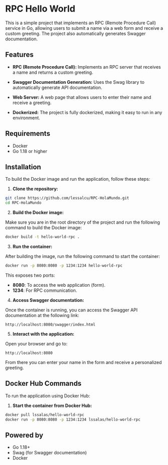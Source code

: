 # RPC Hello World

This is a simple project that implements an RPC (Remote Procedure Call) service in Go, allowing users to submit a name via a web form and receive a custom greeting. The project also automatically generates Swagger documentation.

## Features

- **RPC (Remote Procedure Call):** Implements an RPC server that receives a name and returns a custom greeting.

- **Swagger Documentation Generation:** Uses the Swag library to automatically generate API documentation.

- **Web Server:** A web page that allows users to enter their name and receive a greeting.

- **Dockerized:** The project is fully dockerized, making it easy to run in any environment.

## Requirements

- Docker
- Go 1.18 or higher

## Installation

To build the Docker image and run the application, follow these steps:

1. **Clone the repository:**

```bash
git clone https://github.com/lessalcu/RPC-HolaMundo.git
cd RPC-HolaMundo
```

2. **Build the Docker image:**

Make sure you are in the root directory of the project and run the following command to build the Docker image:

```bash
docker build -t hello-world-rpc .
```

3. **Run the container:**

After building the image, run the following command to start the container:

```bash
docker run -p 8080:8080 -p 1234:1234 hello-world-rpc
```

This exposes two ports:
- **8080**: To access the web application (form).
- **1234**: For RPC communication.

4. **Access Swagger documentation:**

Once the container is running, you can access the Swagger API documentation at the following link:

```
http://localhost:8080/swagger/index.html
```

5. **Interact with the application:**

Open your browser and go to:

```
http://localhost:8080
```

From there you can enter your name in the form and receive a personalized greeting.

## Docker Hub Commands

To run the application using Docker Hub:

1. **Start the container from Docker Hub:**

```bash
docker pull lssalas/hello-world-rpc
docker run -p 8080:8080 -p 1234:1234 lssalas/hello-world-rpc
```

## Powered by

- Go 1.18+
- Swag (for Swagger documentation)
- Docker